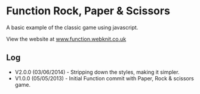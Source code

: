 Function Rock, Paper & Scissors
===========

A basic example of the classic game using javascript.

View the website at www.function.webknit.co.uk


Log
---

- V2.0.0 (03/06/2014) - Stripping down the styles, making it simpler.
- V1.0.0 (05/05/2013) - Initial Function commit with Paper, Rock & scissors game.





